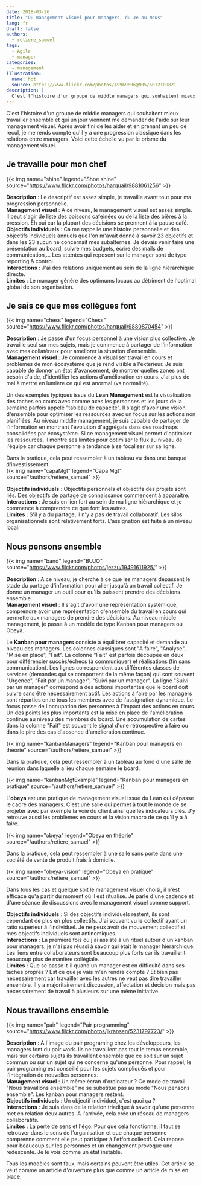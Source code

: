 ```yaml
---
date: 2018-03-26
title: "Du management visuel pour managers, du Je au Nous"
lang: fr
draft: false
authors:
  - retiere_samuel
tags:
  - Agile
  - manager
categories:
  - management
illustration:
  name: hot
  source: https://www.flickr.com/photos/49969806@N05/5012109821
description: |
  C'est l'histoire d'un groupe de middle managers qui souhaitent mieux travailler ensemble et qui un jour viennent me demander de l'aide sur leur management visuel. Après avoir fini de les aider et en prenant un peu de recul, je me rends compte qu'il y a une progression classique dans les relations entre managers. Voici cette échelle vu par le prisme du management visuel.
---
```


C'est l'histoire d'un groupe de middle managers qui souhaitent mieux travailler ensemble et qui un jour viennent me demander de l'aide sur leur management visuel. Après avoir fini de les aider et en prenant un peu de recul, je me rends compte qu'il y a une progression classique dans les relations entre managers. Voici cette échelle vu par le prisme du management visuel.

## Je travaille pour mon chef

{{< img name="shine" legend="Shoe shine" source="https://www.flickr.com/photos/harquail/9881061256" >}}

**Description** : Le descriptif est assez simple, je travaille avant tout pour ma progression personnelle.<br>
**Management visuel** : A ce niveau, le management visuel est assez simple. Il peut s'agir de liste des boissons cafeinées ou de la liste des bières à la pression. Eh oui car la plupart des décisions se prennent à la pause café.<br>
**Objectifs individuels** : Ca me rappelle une histoire personnelle et des objectifs individuels annuels que l'on m'avait donné à savoir 23 objectifs et dans les 23 aucun ne concernait mes subalternes. Je devais venir faire une présentation au board, suivre mes budgets, écrire des mails de communication,... Les attentes qui reposent sur le manager sont de type reporting & control.<br>
**Interactions** : J'ai des relations uniquement au sein de la ligne hiérarchique directe.<br>
**Limites** : Le manager génère des optimums locaux au détriment de l'optimal global de son organisation.<br>

## Je sais ce que mes collègues font

{{< img name="chess" legend="Chess" source="https://www.flickr.com/photos/harquail/9880870454" >}}

**Description** : Je passe d'un focus personnel à une vision plus collective. Je travaille seul sur mes sujets, mais je commence à partager de l'information avec mes collatéraux pour améliorer la situation d'ensemble.<br>
**Management visuel** : Je commence à visualiser travail en cours et problèmes de mon écosystème que je rend visible à l'exterieur. Je suis capable de donner un état d'avancement, de montrer quelles zones ont besoin d'aide, d'identifier les actions d'amélioration en cours. J'ai plus de mal à mettre en lumière ce qui est anormal (vs normalité).<br>

Un des exemples typiques issus du **Lean Management** est la visualisation des taches en cours avec comme axes les personnes et les jours de la semaine parfois appelé "tableau de capacité". Il s'agit d'avoir une vision d'ensemble pour optimiser les ressources avec un focus sur les actions non planifiées. Au niveau middle management, je suis capable de partager de l'information en montrant l'évolution d'aggrégats dans des roadmaps consolidées par écosystème. Si ce management visuel permet d'optimiser les ressources, il montre ses limites pour optimiser le flux au niveau de l'équipe car chaque personne a tendance à se focaliser sur sa ligne.<br>

Dans la pratique, cela peut ressembler à un tableau vu dans une banque d'investissement.<br>
{{< img name="capaMgt" legend="Capa Mgt" source="/authors/retiere_samuel" >}}

**Objectifs individuels** : Objectifs personnels et objectifs des projets sont liés. Des objectifs de partage de connaissance commencent à apparaitre.<br>
**Interactions** : Je suis en lien fort au sein de ma ligne hiérarchique et je commence à comprendre ce que font les autres.<br>
**Limites** : S'il y a du partage, il n'y a pas de travail collaboratif. Les silos organisationnels sont relativement forts. L'assignation est faite à un niveau local.<br>

## Nous pensons ensemble

{{< img name="band" legend="BUJO" source="https://www.flickr.com/photos/jezzu/19491611925/" >}}

**Description** : A ce niveau, je cherche à ce que les managers dépassent le stade du partage d'information pour aller jusqu'à un travail collectif. Je donne un manager un outil pour qu'ils puissent prendre des décisions ensemble.<br>
**Management visuel** : Il s'agit d'avoir une représentation systémique, comprendre avoir une représentation d'ensemble du travail en cours qui permette aux managers de prendre des décisions. Au niveau middle management, je passe à un modèle de type Kanban pour managers ou Obeya.<br>

Le **Kanban pour managers** consiste à équilibrer capacité et demande au niveau des managers. Les colonnes classiques sont "A faire", "Analyse", "Mise en place", "Fait". La colonne "Fait" est parfois découpée en deux pour différencier succès/échecs (à communiquer) et réalisations (fin sans communication). Les lignes correspondent aux différentes classes de services (demandes qui se comportent de la même façon) qui sont souvent "Urgence", "Fait par un manager", "Suivi par un manager". La ligne "Suivi par un manager" correspond à des actions importantes que le board doit suivre sans être nécessairement actif. Les actions à faire par les managers sont réparties entre tous les membres avec de l'assignation dynamique. Le focus passe de l'occupation des personnes à l'impact des actions en cours. Un des points les plus importants est la mise en place de l'amélioration continue au niveau des membres du board. Une accumulation de cartes dans la colonne "Fait" est souvent le signal d'une rétrospective à faire ou dans le pire des cas d'absence d'amélioration continue.<br>

{{< img name="kanbanManagers" legend="Kanban pour managers en théorie" source="/authors/retiere_samuel" >}}

Dans la pratique, cela peut ressembler à un tableau au fond d'une salle de réunion dans laquelle a lieu chaque semaine le board.<br>

{{< img name="kanbanMgtExample" legend="Kanban pour managers en pratique" source="/authors/retiere_samuel" >}}

L'**obeya** est une pratique de management visuel issue du Lean qui dépasse le cadre des managers. C'est une salle qui permet à tout le monde de se projeter avec par exemple la voie du client ainsi que les indicateurs clés. J'y retrouve aussi les problèmes en cours et la vision macro de ce qu'il y a à faire.

{{< img name="obeya" legend="Obeya en théorie" source="/authors/retiere_samuel" >}}

Dans la pratique, cela peut ressembler à une salle sans porte dans une société de vente de produit frais à domicile.

{{< img name="obeya-vision" legend="Obeya en pratique" source="/authors/retiere_samuel" >}}

Dans tous les cas et quelque soit le management visuel choisi, il n'est efficace qu'à partir du moment où il est ritualisé. Je parle d'une cadence et d'une séance de discussions avec le management visuel comme support.

**Objectifs individuels** : Si des objectifs individuels restent, ils sont cependant de plus en plus collectifs. J'ai souvent vu le collectif ayant un ratio supérieur à l'individuel. Je ne peux avoir de mouvement collectif si mes objectifs individuels sont antinomiques.<br>
**Interactions** : La première fois où j'ai assisté à un rituel autour d'un kanban pour managers, je n'ai pas réussi à savoir qui était le manager hiérarchique. Les liens entre collaborateurs sont beaucoup plus forts car ils travaillent beaucoup plus de manière collégiale.<br>
**Limites** : Que se passe-t-il quand un manager est en difficulté dans ses taches propres ? Est ce que je vais m'en rendre compte ? Et bien pas nécessairement car travailler avec les autres ne veut pas dire travailler ensemble. Il y a majoritairement discussion, affectation et décision mais pas nécessairement de travail à plusieurs sur une même initiative.<br>

## Nous travaillons ensemble

{{< img name="pair" legend="Pair programming" source="https://www.flickr.com/photos/jkransen/5231797723/" >}}

**Description** : A l'image du pair programing chez les développeurs, les managers font du pair work. Ils ne travaillent pas tout le temps ensemble, mais sur certains sujets ils travaillent ensemble que ce soit sur un sujet commun ou sur un sujet qui ne concerne qu'une personne. Pour rappel, le pair programing est conseillé pour les sujets compliqués et pour l'intégration de nouvelles personnes.<br>
**Management visuel** :  Un même écran d'ordinateur ? Ce mode de travail "Nous travaillons ensemble" ne se substitue pas au mode "Nous pensons ensemble". Les kanban pour managers restent.<br>
**Objectifs individuels** : Un objectif individuel, c'est quoi ça ?<br>
**Interactions** :  Je suis dans de la relation triadique à savoir qu'une personne met en relation deux autres. A l'arrivée, cela crée un réseau de managers collaboratifs.<br>
**Limites** : La perte de sens et l'égo. Pour que cela fonctionne, il faut se retrouver dans le sens de l'organisation et que chaque personne comprenne comment elle peut participer à l'effort collectif. Cela repose pour beaucoup sur les personnes et un changement provoque une redescente. Je le vois comme un état instable.<br>

Tous les modèles sont faux, mais certains peuvent être utiles. Cet article se veut comme un article d'ouverture plus que comme un article de mise en place.